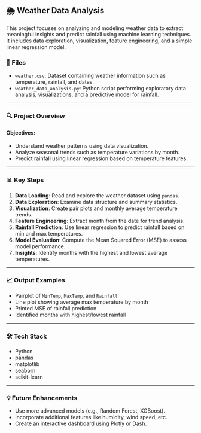 ## 🌦️ Weather Data Analysis

This project focuses on analyzing and modeling weather data to extract meaningful insights and predict rainfall using machine learning techniques. It includes data exploration, visualization, feature engineering, and a simple linear regression model.

### 📁 Files

- `weather.csv`: Dataset containing weather information such as temperature, rainfall, and dates.
- `weather_data_analysis.py`: Python script performing exploratory data analysis, visualizations, and a predictive model for rainfall.

---

### 🔍 Project Overview

#### Objectives:
- Understand weather patterns using data visualization.
- Analyze seasonal trends such as temperature variations by month.
- Predict rainfall using linear regression based on temperature features.

---

### 📊 Key Steps

1. **Data Loading**: Read and explore the weather dataset using `pandas`.
2. **Data Exploration**: Examine data structure and summary statistics.
3. **Visualization**: Create pair plots and monthly average temperature trends.
4. **Feature Engineering**: Extract month from the date for trend analysis.
5. **Rainfall Prediction**: Use linear regression to predict rainfall based on min and max temperatures.
6. **Model Evaluation**: Compute the Mean Squared Error (MSE) to assess model performance.
7. **Insights**: Identify months with the highest and lowest average temperatures.

---

### 📈 Output Examples

- Pairplot of `MinTemp`, `MaxTemp`, and `Rainfall`
- Line plot showing average max temperature by month
- Printed MSE of rainfall prediction
- Identified months with highest/lowest rainfall

---

### 🛠️ Tech Stack

- Python
- pandas
- matplotlib
- seaborn
- scikit-learn
  
---

### 💡 Future Enhancements

- Use more advanced models (e.g., Random Forest, XGBoost).
- Incorporate additional features like humidity, wind speed, etc.
- Create an interactive dashboard using Plotly or Dash.
